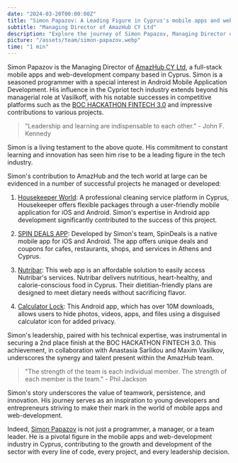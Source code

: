 ```yaml
---
date: "2024-03-20T00:00:00Z"
title: "Simon Papazov: A Leading Figure in Cyprus's mobile apps and web-development Industry"
subtitle: "Managing Director of AmazHub CY Ltd"
description: "Explore the journey of Simon Papazov, Managing Director of AmazHub CY Ltd. Discover his influence in the Cypriot tech industry and successful projects."
picture: "/assets/team/simon-papazov.webp"
time: "1 min"
---
```

Simon Papazov is the Managing Director of [AmazHub CY Ltd](https://amazhub.net), a full-stack mobile apps and web-development company based in Cyprus. Simon is a seasoned programmer with a special interest in Android Mobile Application Development. His influence in the Cypriot tech industry extends beyond his managerial role at Vasilkoff, with his notable successes in competitive platforms such as the [BOC HACKATHON FINTECH 3.0](/blog/boc-hackathon-fintech-3-0) and impressive contributions to various projects.

> "Leadership and learning are indispensable to each other." - John F. Kennedy

Simon is a living testament to the above quote. His commitment to constant learning and innovation has seen him rise to be a leading figure in the tech industry. 

Simon's contribution to AmazHub and the tech world at large can be evidenced in a number of successful projects he managed or developed:

1. [Housekeeper World](/portfolio/housekeeperworld): A professional cleaning service platform in Cyprus, Housekeeper offers flexible packages through a user-friendly mobile application for iOS and Android. Simon's expertise in Android app development significantly contributed to the success of this project. 

2. [SPIN DEALS APP](/portfolio/spin-deals): Developed by Simon's team, SpinDeals is a native mobile app for iOS and Android. The app offers unique deals and coupons for cafes, restaurants, shops, and services in Athens and Cyprus. 

3. [Nutribar](/portfolio/nutribar): This web app is an affordable solution to easily access Nutribar's services. Nutribar delivers nutritious, heart-healthy, and calorie-conscious food in Cyprus. Their dietitian-friendly plans are designed to meet dietary needs without sacrificing flavor. 

4. [Calculator Lock](/portfolio/calculator-lock): This Android app, which has over 10M downloads, allows users to hide photos, videos, apps, and files using a disguised calculator icon for added privacy.

Simon's leadership, paired with his technical expertise, was instrumental in securing a 2nd place finish at the BOC HACKATHON FINTECH 3.0. This achievement, in collaboration with Anastasia Sarlidou and Maxim Vasilkov, underscores the synergy and talent present within the AmazHub team.

> "The strength of the team is each individual member. The strength of each member is the team." - Phil Jackson

Simon's story underscores the value of teamwork, persistence, and innovation. His journey serves as an inspiration to young developers and entrepreneurs striving to make their mark in the world of mobile apps and web-development. 

Indeed, [Simon Papazov](/team/simon-papazov) is not just a programmer, a manager, or a team leader. He is a pivotal figure in the mobile apps and web-development industry in Cyprus, contributing to the growth and development of the sector with every line of code, every project, and every leadership decision.